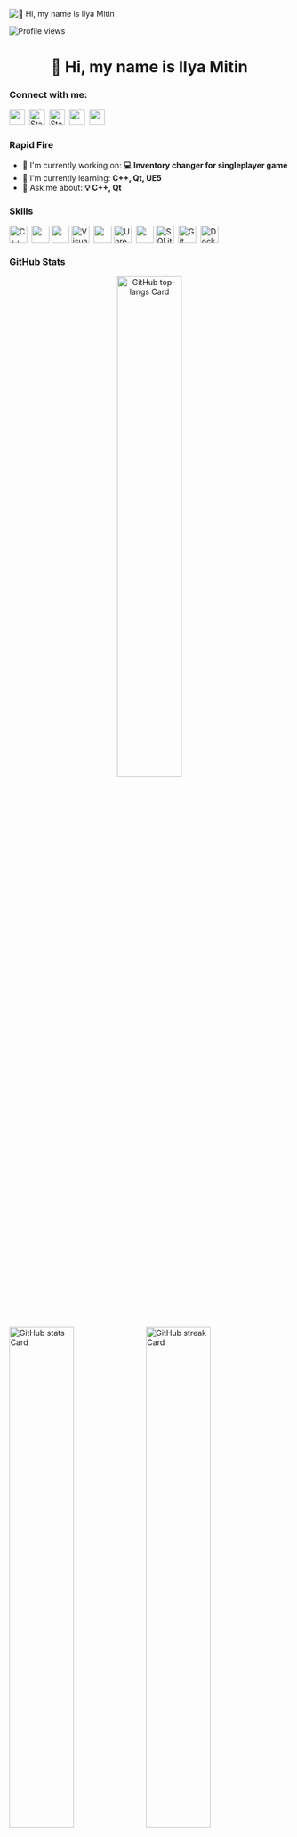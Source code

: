 ![👋 Hi, my name is Ilya Mitin](https://user-images.githubusercontent.com/10498744/210012254-234538ff-d198-48aa-8964-37e6fd45d227.gif)

![Profile views](https://komarev.com/ghpvc/?username=lDeathlWhisperl&label=Profile%20views&color=0e75b6&style=flat)

<div id="toc">
  <ul align="center" style="list-style: none">
    <summary>
      <h1>
        👋 Hi, my name is Ilya Mitin
      </h1>
    </summary>
  </ul>
</div>

**<h3 align="left">Connect with me:</h3>** 
<p align="left">
  <a href="https://github.com/lDeathlWhisperl" target="_blank"><img src="https://img.shields.io/badge/GitHub-100000?style=for-the-badge&logo=github&logoColor=white" height="28" style="margin-right: 4px"></a> 
  <a href="https://t.me/lDeathlWhisperl" target="_blank"><img alt="Static Badge" src="https://img.shields.io/badge/Telegram-24A1DE?style=for-the-badge&logo=Telegram&logoColor=white&labelColor=%2324A1DE" height="28" style="margin-right: 4px"></a>
  <a href="https://steamcommunity.com/profiles/76561198111573610/" target="_blank"><img alt="Static Badge" src="https://img.shields.io/badge/Steam-171a21?style=for-the-badge&logo=Steam&labelColor=%23171a21" height="28" style="margin-right: 4px"></a>
  <a href="https://www.linkedin.com/in/илья-митин-8b6516234" target="_blank"><img src="https://img.shields.io/badge/LinkedIn-0077B5?style=for-the-badge&logo=linkedin&logoColor=white" height="28" style="margin-right: 4px"></a> 
  <a href="https://www.instagram.com/ldeathlwhisperl" target="_blank"><img src="https://img.shields.io/badge/Instagram-E4405F?style=for-the-badge&logo=instagram&logoColor=white" height="28" style="margin-right: 4px"></a>
</p>

**<h3 align="left">Rapid Fire</h3>**

- 💼 I'm currently working on: **💻 Inventory changer for singleplayer game**
- 🌱 I'm currently learning: **C++, Qt, UE5**
- 💬 Ask me about: **💡 C++, Qt**

 **<h3 align="left">Skills</h3>**

<div style="display: flex; flex-wrap: wrap; gap: 4px; justify-content: left;">
  <img src="https://cdn.jsdelivr.net/gh/devicons/devicon/icons/cplusplus/cplusplus-original.svg" height="32" alt="C++" style="margin-right: 4px"> 
  <img src="https://cdn.jsdelivr.net/gh/devicons/devicon@latest/icons/c/c-original.svg" height="32"/>
  <img src="https://cdn.jsdelivr.net/gh/devicons/devicon@latest/icons/qt/qt-original.svg" height="32"/>
  <img src="https://cdn.jsdelivr.net/gh/devicons/devicon@latest/icons/visualstudio/visualstudio-original.svg" height="32" alt="Visual Studio" style="margin-right: 4px"> 
  <img src="https://cdn.jsdelivr.net/gh/devicons/devicon@latest/icons/bash/bash-original.svg" height="32"/>     
  <img src="https://skillicons.dev/icons?i=unreal" height="32" alt="Unreal Engine" style="margin-right: 4px">
  <img src="https://cdn.jsdelivr.net/gh/devicons/devicon@latest/icons/linux/linux-original.svg" height="32"/>
  <img src="https://cdn.jsdelivr.net/gh/devicons/devicon/icons/sqlite/sqlite-original.svg" height="32" alt="SQLite" style="margin-right: 4px"> 
  <img src="https://cdn.jsdelivr.net/gh/devicons/devicon/icons/git/git-original.svg" height="32" alt="Git" style="margin-right: 4px"> 
  <img src="https://cdn.jsdelivr.net/gh/devicons/devicon/icons/docker/docker-original.svg" height="32" alt="Docker" style="margin-right: 4px"> 
</div>

 **<h3 align="left">GitHub Stats</h3>**

<p align="center">
  <img width="48%" src="https://github-readme-stats.vercel.app/api/top-langs?username=lDeathlWhisperl&theme=transparent&hide_title=false&layout=compact&langs_count=5&hide_progress=false&card_width=400&title_color=f00&text_color=f00&border_color=f00&hide_border=true" alt="GitHub top-langs Card" />
</p>

<p align="left">
  <img width="48%" src="https://github-readme-stats.vercel.app/api?username=lDeathlWhisperl&theme=transparent&hide_title=false&hide_rank=false&show_icons=true&include_all_commits=true&count_private=true&line_height=23&show=&text_bold=false&number_format=short&rank_icon=percentile&title_color=f00&icon_color=f00&text_color=f00&border_color=f00&ring_color=0f0&hide_border=true" alt="GitHub stats Card" />
  <img width="48%" src="https://streak-stats.demolab.com/?user=lDeathlWhisperl&theme=transparent&hide_border=true&date_format=d+F%5B%2C+Y%5D&mode=daily&hide_total_contributions=false&hide_current_streak=false&hide_longest_streak=false&card_height=200&stroke=f00&fire=f00&border=f00&ring=0f0&currStreakNum=f00&currStreakLabel=f00&dates=f00&sideNums=f00&sideLabels=f00&disable_animations=false&excludeDaysLabel=f00" alt="GitHub streak Card" />
</p>
